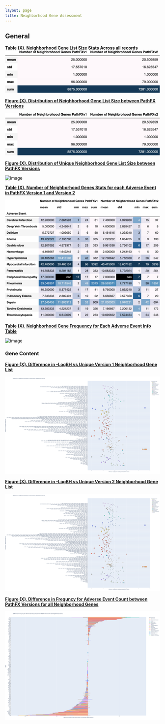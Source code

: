 ```yaml
---
layout: page
title: Neighborhood Gene Assessment
---
```


## General

[**Table (X). Neighborhood Gene List Size Stats Across all records**](https://github.com/aryastark5/web_bench/blob/gh-pages/display_files/neighborhood_gene_content_pathfx_version_comparison_info_folder/all_recrods_neigh_gene_stats_table.csv)
![image](display_files/neighborhood_gene_content_pathfx_version_comparison_info_folder/all_recrods_neigh_gene_stats_table.png)


[**Figure (X). Distribution of Neighborhood Gene List Size between PathFX Versions**](https://github.com/aryastark5/web_bench/blob/gh-pages/display_files/neighborhood_gene_content_pathfx_version_comparison_info_folder/all_recrods_neigh_gene_stats_table.csv)
 
![image](https://github.com/aryastark5/web_bench/blob/gh-pages/display_files/neighborhood_gene_content_pathfx_version_comparison_info_folder/all_recrods_neigh_gene_stats_table.png)
 

[**Figure (X). Distribution of Unique Neighborhood Gene List Size between PathFX Versions**](https://github.com/aryastark5/web_bench/blob/gh-pages/display_files/neighborhood_gene_content_pathfx_version_comparison_info_folder/)
 
![image]()
 
 
[**Table (X). Number of Neighborhood Genes Stats for each Adverse Event in PathFX Version 1 and Version 2**](https://github.com/aryastark5/web_bench/blob/gh-pages/display_files/neighborhood_gene_content_pathfx_version_comparison_info_folder/num_neigh_genes_stats_table.csv)
 
![image](display_files/neighborhood_gene_content_pathfx_version_comparison_info_folder/num_neigh_genes_stats_table.png)
 
[**Table (X). Neighborhood Gene Frequency for Each Adverse Event Info Table**]()
 
![image]()



### Gene Content
 
 
[**Figure (X). Difference in -LogBH vs Unique Version 1 Neighborhood Gene List**](https://github.com/aryastark5/web_bench/blob/gh-pages/display_files/neighborhood_gene_content_pathfx_version_comparison_info_folder/Difference_in_-Log_Benjamini-Hochberg_vs_Unique_Version_1_Neighborhood_Gene_List.html)
 
![image](display_files/neighborhood_gene_content_pathfx_version_comparison_info_folder/Difference_in_-Log_Benjamini-Hochberg_vs_Unique_Version_1_Neighborhood_Gene_List.png)
 
 
[**Figure (X). Difference in -LogBH vs Unique Version 2 Neighborhood Gene List**](https://github.com/aryastark5/web_bench/blob/gh-pages/display_files/neighborhood_gene_content_pathfx_version_comparison_info_folder/Difference_in_-Log_Benjamini-Hochberg_vs_Unique_Version_1_Neighborhood_Gene_List.html)
 
![image](display_files/neighborhood_gene_content_pathfx_version_comparison_info_folder/Difference_in_-Log_Benjamini-Hochberg_vs_Unique_Version_1_Neighborhood_Gene_List.png)
 
 
[**Figure (X). Difference in Frequncy for Adverse Event Count between PathFX Versions for all Neighborhood Genes**](display_files/neighborhood_gene_content_pathfx_version_comparison_info_folder/version_gene_count_comparison/Difference_in_Frequncy_for_Adverse_Event_Count_between_PathFX_Versions_for_all_Neighborhood_Genes.html)
 
![image](display_files/neighborhood_gene_content_pathfx_version_comparison_info_folder/version_gene_count_comparison/Difference_in_Frequncy_for_Adverse_Event_Count_between_PathFX_Versions_for_all_Neighborhood_Genes.png)
 
 





